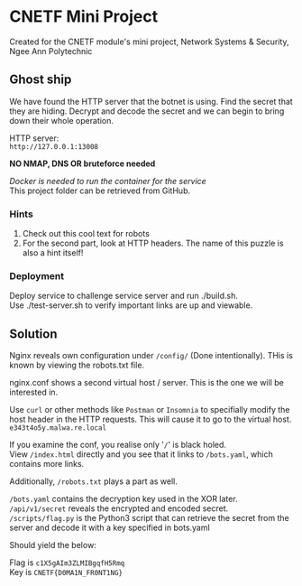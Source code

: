 # CNETF Mini Project
Created for the CNETF module's mini project, Network Systems & Security, Ngee Ann Polytechnic  
 
  
  
## Ghost ship

We have found the HTTP server that the botnet is using. Find the secret 
that they are hiding. Decrypt and decode the secret and we can begin to bring down their whole operation.  
  
HTTP server:  
```http://127.0.0.1:13008```  
  
**NO NMAP, DNS OR bruteforce needed**  
   
*Docker is needed to run the container for the service*  
This project folder can be retrieved from GitHub.  

### Hints  
1. Check out this cool text for robots
2. For the second part, look at HTTP headers. The name of this puzzle is also a hint itself!

### Deployment

Deploy service to challenge service server and run ./build.sh.  
Use ./test-server.sh to verify important links are up and viewable.  

## Solution
  
Nginx reveals own configuration under `/config/` (Done intentionally). THis is known by viewing the robots.txt file.  
  
nginx.conf shows a second virtual host / server. This is the one we will be interested in.   
  
Use `curl` or other methods like `Postman` or `Insomnia` to specifially modify the host header in
the HTTP requests. This will cause it to go to the virtual host.  
`e343t4o5y.malwa.re.local`    
  
If you examine the conf, you realise only '`/`' is black holed.  
View `/index.html` directly and you see that it links to `/bots.yaml`, which contains more links.  
  
Additionally, `/robots.txt` plays a part as well.  
  
`/bots.yaml` contains the decryption key used in the XOR later.  
`/api/v1/secret` reveals the encrypted and encoded secret.  
`/scripts/flag.py` is the Python3 script that can retrieve the secret from the server and decode it with a key specified in bots.yaml  
  

Should yield the below:

Flag is `c1X5gAIm3ZLMIBgqfH5Rmq`  
Key is  `CNETF{D0MA1N_FR0NT1NG}`  
